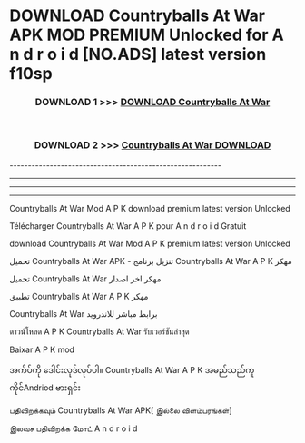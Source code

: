 # DOWNLOAD Countryballs At War  APK MOD PREMIUM Unlocked for A n d r o i d [NO.ADS] latest version f10sp 



<div align="center">

<h3>DOWNLOAD 1 >>> <a href="https://getmod2.web.app/?judul=Countryballs At War ">DOWNLOAD Countryballs At War </a></h3><br>

<h3>DOWNLOAD 2 >>> <a href="https://getmod2.web.app/?judul=Countryballs At War ">Countryballs At War  DOWNLOAD </a></h3>

</div>
----------------------------------------------------------

----------------------------------------------------------

----------------------------------------------------------

----------------------------------------------------------

Countryballs At War  Mod A P K download premium latest version Unlocked

Télécharger Countryballs At War  A P K pour A n d r o i d Gratuit

download Countryballs At War  Mod A P K premium latest version Unlocked

تحميل Countryballs At War  APK - تنزيل برنامج Countryballs At War  A P K مهكر

تحميل Countryballs At War  مهكر اخر اصدار

تطبيق Countryballs At War  A P K مهكر

Countryballs At War  برابط مباشر للاندرويد

ดาวน์โหลด A P K Countryballs At War  รับเวอร์ชันล่าสุด

Baixar A P K mod

အက်ပ်ကို ဒေါင်းလုဒ်လုပ်ပါ။ Countryballs At War  A P K အမည်သည်ကူကိုင်Andriod ဗားရှင်း

பதிவிறக்கவும் Countryballs At War  APK[ இல்லை விளம்பரங்கள்] 
 
இலவச பதிவிறக்க மோட் A n d r o i d



